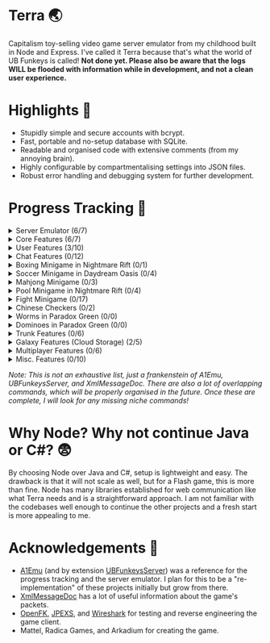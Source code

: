 # Terra 🌏
Capitalism toy-selling video game server emulator from my childhood built in Node and Express. I've called it Terra because that's what the world of UB Funkeys is called! **Not done yet. Please also be aware that the logs WILL be flooded with information while in development, and not a clean user experience.**

# Highlights 🌈
- Stupidly simple and secure accounts with bcrypt.
- Fast, portable and no-setup database with SQLite.
- Readable and organised code with extensive comments (from my annoying brain).
- Highly configurable by compartmentalising settings into JSON files.
- Robust error handling and debugging system for further development.

# Progress Tracking 📌

<!-- Details List -->
<details>
<summary>Server Emulator (6/7)</summary>

- [x] Database
- [x] Environment (config, cache, user data)
- [x] TCP Server
- [x] HTTP Server
- [x] Packet Formatting
- [x] Active Connection Manager
- [ ] Better Error Handling

</details>

<!-- Core Features -->
<details>
<summary>Core Features (6/7)</summary>

- [x] Guest Login
- [x] Host Details
- [x] Server Details
- [x] Account Creation
- [x] Account Login
- [ ] Another Login
- [x] Heartbeat

</details>

<!-- User Features -->
<details>
<summary>User Features (3/10)</summary>

- [x] Friend List
- [x] Chat Status
- [x] Phone Status
- [ ] Add Friend
- [ ] Accept Friend
- [ ] Delete Friend
- [ ] Send DM
- [ ] Delete DM
- [ ] Send Invite
- [ ] Respond to Invite

</details>

<!-- Chat Features -->
<details>
<summary>Chat Features (0/12)</summary>

- [ ] Create Room
- [ ] Change Properties
- [ ] Item Activation
- [ ] Join Room
- [ ] Kick Out
- [ ] Chat Message
- [ ] Player Move
- [ ] Open Door
- [ ] Put Item
- [ ] Player Location
- [ ] Remove Item
- [ ] Send Event

</details>

<!-- Boxing Minigame -->
<details>
<summary>Boxing Minigame in Nightmare Rift (0/1)</summary>

- [ ] Boxing Action

</details>

<!-- Soccer Minigame -->
<details>
<summary>Soccer Minigame in Daydream Oasis (0/4)</summary>

- [ ] Ball Save
- [ ] Character Chosen
- [ ] Send Moving
- [ ] Strike Parameter

</details>

<!-- Mahjong Minigame -->
<details>
<summary>Mahjong Minigame (0/3)</summary>

- [ ] Freeze Game
- [ ] Remove Tile Pair
- [ ] Reset Tiles

</details>

<!-- Pool Minigame -->
<details>
<summary>Pool Minigame in Nightmare Rift (0/4)</summary>

- [ ] Release Cue
- [ ] Motion End
- [ ] Roll Update
- [ ] Partner Hit

</details>

<!-- Fight Minigame -->
<details>
<summary>Fight Minigame (0/17)</summary>

- [ ] Block
- [ ] Extended Punch
- [ ] Headbutt
- [ ] Health Reduction
- [ ] Hit
- [ ] Jump Kick
- [ ] Jump
- [ ] Kick
- [ ] Move
- [ ] Ping
- [ ] Punch
- [ ] RTT
- [ ] Special Action
- [ ] Score
- [ ] Soft Reconciliation
- [ ] Stop
- [ ] Unblock

</details>

<!-- Chinese Checkers -->
<details>
<summary>Chinese Checkers (0/2)</summary>

- [ ] Movement
- [ ] Turn Notification

</details>

<!-- Worms in Paradox Green -->
<details>
<summary>Worms in Paradox Green (0/0)</summary>

- Nothing Yet

</details>

<!-- Dominoes in Paradox Green -->
<details>
<summary>Dominoes in Paradox Green (0/0)</summary>

- Nothing Yet

</details>

<!-- Trunk Features -->
<details>
<summary>Trunk Features (0/6)</summary>

- [ ] Get Assets
- [ ] Balance
- [ ] Product List
- [ ] User Transactions
- [ ] Buy Product (various subcommands)
- [ ] Send Asset

</details>

<!-- Galaxy Features -->
<details>
<summary>Galaxy Features (Cloud Storage) (2/5)</summary>

- [x] Profile Save Version
- [x] Statistics Request
- [ ] Save Profile
- [ ] Load Profile
- [ ] Leaderboards

</details>

<!-- Galaxy Features -->
<details>
<summary>Multiplayer Features (0/6)</summary>

- [ ] Leave Game
- [ ] Ready Up
- [ ] Message Opponent
- [ ] Play Again
- [ ] Chat Message
- [ ] Draw (yes/no subcommands)

</details>

<!-- Misc Features -->
<details>
<summary>Misc. Features (0/10)</summary>

- [ ] Clean Up Code (ex. when done remove debugging features, useless imports/exports, clean up comments, etc.)
- [ ] Figure Out More Response Codes
- [ ] Documentation
- [ ] Safety Filter (ex. account name)
- [ ] Graceful disconnection (ex. remove connection statuses on socket close)
- [ ] Conflicting Command Handling (based on context)
- [ ] Web Panel for Admins
- [ ] EULA Check (by using this you wont impersonate the game)
- [ ] Clean up inactive users regularly
- [ ] Any random "todo" comments 
- [ ] Convert to Typescript? ~~Hehehe.. Maybe one day..~~

</details>

*Note: This is not an exhaustive list, just a frankenstein of A1Emu, UBFunkeysServer, and XmlMessageDoc. There are also a lot of overlapping commands, which will be properly organised in the future. Once these are complete, I will look for any missing niche commands!*

# Why Node? Why not continue Java or C#? 😨
By choosing Node over Java and C#, setup is lightweight and easy. The drawback is that it will not scale as well, but for a Flash game, this is more than fine. Node has many libraries established for web communication like what Terra needs and is a straightforward approach. I am not familiar with the codebases well enough to continue the other projects and a fresh start is more appealing to me.

# Acknowledgements 🥰
- [A1Emu](https://github.com/GittyMac/A1Emu) (and by extension [UBFunkeysServer](https://github.com/Leahnaya/UBFunkeysServer)) was a reference for the progress tracking and the server emulator. I plan for this to be a "re-implementation" of these projects initially but grow from there.
- [XmlMessageDoc](https://github.com/bluisblu/XmlMessageDoc) has a lot of useful information about the game's packets.
- [OpenFK](https://github.com/GittyMac/OpenFK/), [JPEXS](https://github.com/jindrapetrik/jpexs-decompiler), and [Wireshark](https://github.com/wireshark/wireshark) for testing and reverse engineering the game client.
- Mattel, Radica Games, and Arkadium for creating the game.